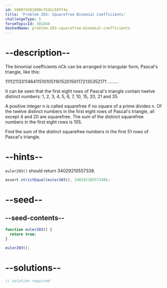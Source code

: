 ```yaml
---
id: 5900f4381000cf542c50ff4a
title: 'Problem 203: Squarefree Binomial Coefficients'
challengeType: 5
forumTopicId: 301844
dashedName: problem-203-squarefree-binomial-coefficients
---
```


# --description--

The binomial coefficients nCk can be arranged in triangular form, Pascal's triangle, like this:

111121133114641151010511615201561172135352171 .........

It can be seen that the first eight rows of Pascal's triangle contain twelve distinct numbers: 1, 2, 3, 4, 5, 6, 7, 10, 15, 20, 21 and 35.

A positive integer n is called squarefree if no square of a prime divides n. Of the twelve distinct numbers in the first eight rows of Pascal's triangle, all except 4 and 20 are squarefree. The sum of the distinct squarefree numbers in the first eight rows is 105.

Find the sum of the distinct squarefree numbers in the first 51 rows of Pascal's triangle.

# --hints--

`euler203()` should return 34029210557338.

```js
assert.strictEqual(euler203(), 34029210557338);
```

# --seed--

## --seed-contents--

```js
function euler203() {
  return true;
}

euler203();
```

# --solutions--

```js
// solution required
```
